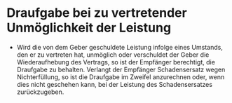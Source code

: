 # Draufgabe bei zu vertretender Unmöglichkeit der Leistung

- Wird die von dem Geber geschuldete Leistung infolge eines Umstands, den er zu vertreten hat, unmöglich oder verschuldet der Geber die Wiederaufhebung des Vertrags, so ist der Empfänger berechtigt, die Draufgabe zu behalten. Verlangt der Empfänger Schadensersatz wegen Nichterfüllung, so ist die Draufgabe im Zweifel anzurechnen oder, wenn dies nicht geschehen kann, bei der Leistung des Schadensersatzes zurückzugeben.

